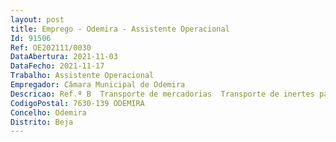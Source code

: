 ```yaml
--- 
layout: post
title: Emprego - Odemira - Assistente Operacional
Id: 91506
Ref: OE202111/0030
DataAbertura: 2021-11-03
DataFecho: 2021-11-17
Trabalho: Assistente Operacional
Empregador: Câmara Municipal de Odemira
Descricao: Ref.ª B  Transporte de mercadorias  Transporte de inertes para aprovisionamento de obras por administração direta  transporte de mercadorias para apoio aos armazéns municipais  Examinar o veículo antes, durante e após o percurso  Preencher e entregar diariamente o boletim diário do veículo, mencionando o tipo de serviço, quilómetros efetuados e combustível introduzido  Assegurar a manutenção do veiculo, cuidando da sua limpeza e lubrificação  Executar pequenas reparações  Em caso de avarias grandes ou acidentes tomar as providências necessárias  Colaborar, quando necessário, nas operações de carga e descarga.
CodigoPostal: 7630-139 ODEMIRA
Concelho: Odemira
Distrito: Beja
--- 
```

